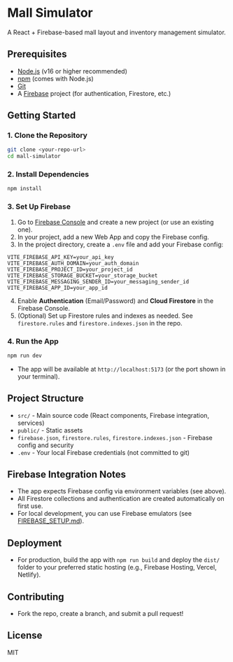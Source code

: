 # Mall Simulator

A React + Firebase-based mall layout and inventory management simulator.

## Prerequisites

- [Node.js](https://nodejs.org/) (v16 or higher recommended)
- [npm](https://www.npmjs.com/) (comes with Node.js)
- [Git](https://git-scm.com/)
- A [Firebase](https://firebase.google.com/) project (for authentication, Firestore, etc.)

## Getting Started

### 1. Clone the Repository

```bash
git clone <your-repo-url>
cd mall-simulator
```

### 2. Install Dependencies

```bash
npm install
```

### 3. Set Up Firebase

1. Go to [Firebase Console](https://console.firebase.google.com/) and create a new project (or use an existing one).
2. In your project, add a new Web App and copy the Firebase config.
3. In the project directory, create a `.env` file and add your Firebase config:

```
VITE_FIREBASE_API_KEY=your_api_key
VITE_FIREBASE_AUTH_DOMAIN=your_auth_domain
VITE_FIREBASE_PROJECT_ID=your_project_id
VITE_FIREBASE_STORAGE_BUCKET=your_storage_bucket
VITE_FIREBASE_MESSAGING_SENDER_ID=your_messaging_sender_id
VITE_FIREBASE_APP_ID=your_app_id
```

4. Enable **Authentication** (Email/Password) and **Cloud Firestore** in the Firebase Console.
5. (Optional) Set up Firestore rules and indexes as needed. See `firestore.rules` and `firestore.indexes.json` in the repo.

### 4. Run the App

```bash
npm run dev
```

- The app will be available at `http://localhost:5173` (or the port shown in your terminal).

## Project Structure

- `src/` - Main source code (React components, Firebase integration, services)
- `public/` - Static assets
- `firebase.json`, `firestore.rules`, `firestore.indexes.json` - Firebase config and security
- `.env` - Your local Firebase credentials (not committed to git)

## Firebase Integration Notes
- The app expects Firebase config via environment variables (see above).
- All Firestore collections and authentication are created automatically on first use.
- For local development, you can use Firebase emulators (see [FIREBASE_SETUP.md](FIREBASE_SETUP.md)).

## Deployment
- For production, build the app with `npm run build` and deploy the `dist/` folder to your preferred static hosting (e.g., Firebase Hosting, Vercel, Netlify).

## Contributing
- Fork the repo, create a branch, and submit a pull request!

## License
MIT
